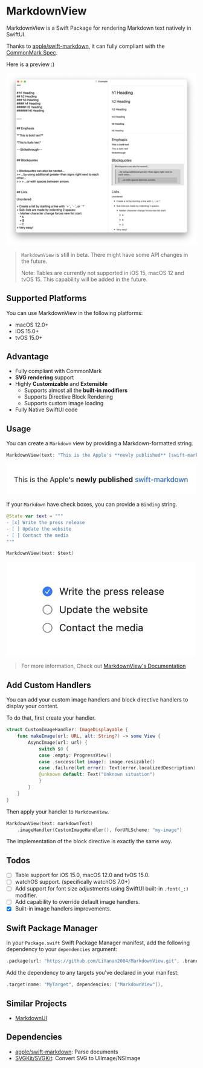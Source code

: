 # MarkdownView

MarkdownView is a Swift Package for rendering Markdown text natively in SwiftUI.

Thanks to [apple/swift-markdown](https://github.com/apple/swift-markdown), it can fully compliant with the [CommonMark Spec](https://spec.commonmark.org/current/).

Here is a preview :)

![](Images/overall.jpeg)

> `MarkdownView` is still in beta. 
> There might have some API changes in the future.
> 
> Note: Tables are currently not supported in iOS 15, macOS 12 and tvOS 15. 
> This capability will be added in the future.

## Supported Platforms

You can use MarkdownView in the following platforms:

* macOS 12.0+
* iOS 15.0+
* tvOS 15.0+

## Advantage

- Fully compliant with CommonMark
- **SVG rendering** support
-  Highly **Customizable** and **Extensible**
    - Supports almost all the **built-in modifiers**
    - Supports Directive Block Rendering
    - Supports custom image loading
-  Fully Native SwiftUI code

## Usage

You can create a `Markdown` view by providing a Markdown-formatted string.

```swift
MarkdownView(text: "This is the Apple's **newly published** [swift-markdown](https://github.com/apple/swift-markdown)")
```

![](Images/bold_and_links.jpeg)

If your `Markdown` have check boxes, you can provide a `Binding` string.

```swift
@State var text = """
- [x] Write the press release
- [ ] Update the website
- [ ] Contact the media
"""
```

```swift
MarkdownView(text: $text)
```   
![](Images/checkbox.jpeg)

> For more information, Check out [MarkdownView's Documentation](https://liyanan2004.github.io/MarkdownView/documentation/markdownview/)

## Add Custom Handlers

You can add your custom image handlers and block directive handlers to display your content.

To do that, first create your handler.

```swift
struct CustomImageHandler: ImageDisplayable {
    func makeImage(url: URL, alt: String?) -> some View {
        AsyncImage(url: url) {
            switch $0 {
            case .empty: ProgressView()
            case .success(let image): image.resizable()
            case .failure(let error): Text(error.localizedDescription)
            @unknown default: Text("Unknown situation")
            }
        }
    }
}
```

Then apply your handler to `MarkdownView`.

```swift
MarkdownView(text: markdownText)
    .imageHandler(CustomImageHandler(), forURLScheme: "my-image")
```

The implementation of the block directive is exactly the same way.

## Todos

- [ ] Table support for iOS 15.0, macOS 12.0 and tvOS 15.0.
- [ ] watchOS support. (specifically watchOS 7.0+)
- [ ] Add support for font size adjustments using SwiftUI built-in `.font(_:)` modifier.
- [ ] Add capability to override default image handlers.
- [x] Built-in image handlers improvements.

## Swift Package Manager

In your `Package.swift` Swift Package Manager manifest, add the following dependency to your `dependencies` argument:

```swift
.package(url: "https://github.com/LiYanan2004/MarkdownView.git", .branch("main")),
```

Add the dependency to any targets you've declared in your manifest:

```swift
.target(name: "MyTarget", dependencies: ["MarkdownView"]),
```

## Similar Projects

- [MarkdownUI](https://github.com/gonzalezreal/MarkdownUI)

## Dependencies

- [apple/swift-markdown](https://github.com/apple/swift-markdown): Parse documents
- [SVGKit/SVGKit](https://github.com/SVGKit/SVGKit): Convert SVG to UIImage/NSImage
